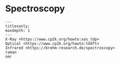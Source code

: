 # Spectroscopy

```{toctree}
---
titlesonly:
maxdepth: 1
---
X-Ray <https://www.cp2k.org/howto:xas_tdp>
Optical <https://www.cp2k.org/howto:tddft>
Infrared <https://brehm-research.de/spectroscopy>
raman
nmr
```
